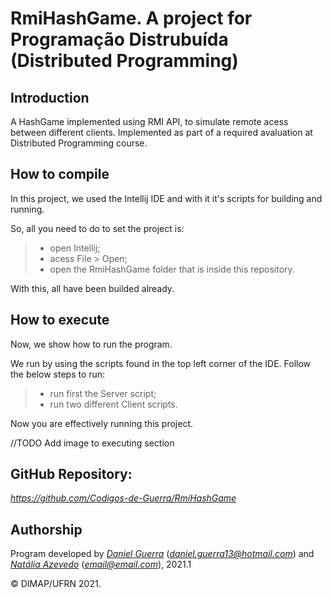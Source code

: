 # RmiHashGame. A project for Programação Distrubuída (Distributed Programming)

## Introduction

A HashGame implemented using RMI API, to simulate remote acess between different clients.
Implemented as part of a required avaluation at Distributed Programming course.

## How to compile

In this project, we used the Intellij IDE and with it it's scripts for building and running.

So, all you need to do to set the project is:

> - open Intellij;
> - acess File > Open;
> - open the RmiHashGame folder that is inside this repository.

With this, all have been builded already.

## How to execute

Now, we show how to run the program. 

We run by using the scripts found in the top left corner of the IDE. Follow the below steps to run:

> - run first the Server script;
> - run two different Client scripts.

Now you are effectively running this project.

//TODO Add image to executing section

## GitHub Repository:

*https://github.com/Codigos-de-Guerra/RmiHashGame*

## Authorship

Program developed by [_Daniel Guerra_](https://github.com/Codigos-de-Guerra) (*daniel.guerra13@hotmail.com*) and [_Natália Azevedo_](https://github.com/A) (*email@email.com*), 2021.1

&copy; DIMAP/UFRN 2021.
